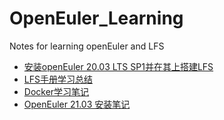 # OpenEuler_Learning
Notes for learning openEuler and LFS

- [安装openEuler 20.03 LTS SP1并在其上搭建LFS](./openEuler_notes.md)
- [LFS手册学习总结](./summary.md)
- [Docker学习笔记](./docker_learning/docker_notes.md)
- [OpenEuler 21.03 安装笔记](./docker_learning/OpenEuler21_03.md)